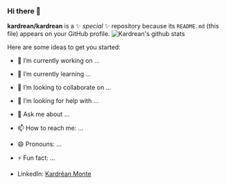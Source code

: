 ### Hi there 👋

**kardrean/kardrean** is a ✨ _special_ ✨ repository because its `README.md` (this file) appears on your GitHub profile.
![ Kardrean's github stats](https://github-readme-stats.vercel.app/api?username=kardrean&show_icons=true&theme=radical)

Here are some ideas to get you started:

- 🔭 I’m currently working on ...
- 🌱 I’m currently learning ...
- 👯 I’m looking to collaborate on ...
- 🤔 I’m looking for help with ...
- 💬 Ask me about ...
- 📫 How to reach me: ...
- 😄 Pronouns: ...
- ⚡ Fun fact: ...

- LinkedIn: <a href = "https://www.linkedin.com/in/kardr%C3%AAan-monte-7064b915a/"> Kardrêan Monte </a>

